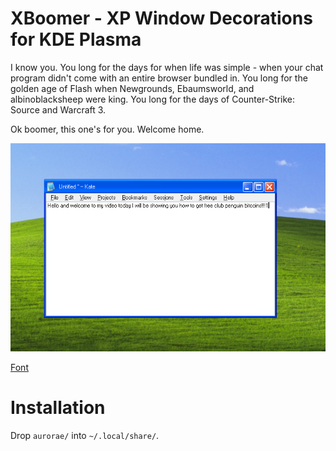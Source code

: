 # XBoomer - XP Window Decorations for KDE Plasma

I know you. You long for the days for when life was simple - when your chat program didn't come with an entire browser bundled in. You long for the golden age of Flash when Newgrounds, Ebaumsworld, and albinoblacksheep were king. You long for the days of Counter-Strike: Source and Warcraft 3.

Ok boomer, this one's for you. Welcome home.

![](screenshot.png)

[Font](https://github.com/wine-mirror/wine/blob/master/fonts/ms_sans_serif.ttf?raw=true)

# Installation

Drop `aurorae/` into `~/.local/share/`.
